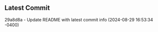 
## Latest Commit
29a8d8a - Update README with latest commit info (2024-08-29 16:53:34 -0400) <Yunxi-Zhou>
